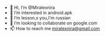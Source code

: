 - 👋 Hi, I’m @Miralexnira
- 👀 I’m interested in android.apk
- 🌱 I’m lesson,s you,I'm russian 
- 💞️ I’m looking to collaborate on google.com
- 📫 How to reach me miralexnira@gmail.com

<!---
Miralexnira/Miralexnira is a ✨ special ✨ repository because its `README.md` (this file) appears on your GitHub profile.
You can click the Preview link to take a look at your changes.
--->
